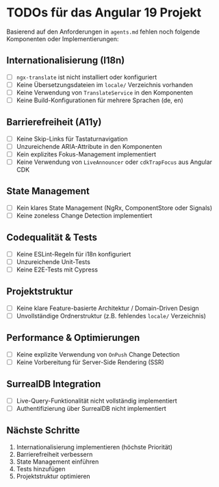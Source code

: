 # TODOs für das Angular 19 Projekt

Basierend auf den Anforderungen in `agents.md` fehlen noch folgende Komponenten oder Implementierungen:

## Internationalisierung (I18n)
- [ ] `ngx-translate` ist nicht installiert oder konfiguriert
- [ ] Keine Übersetzungsdateien im `locale/` Verzeichnis vorhanden
- [ ] Keine Verwendung von `TranslateService` in den Komponenten
- [ ] Keine Build-Konfigurationen für mehrere Sprachen (de, en)

## Barrierefreiheit (A11y)
- [ ] Keine Skip-Links für Tastaturnavigation
- [ ] Unzureichende ARIA-Attribute in den Komponenten
- [ ] Kein explizites Fokus-Management implementiert
- [ ] Keine Verwendung von `LiveAnnouncer` oder `cdkTrapFocus` aus Angular CDK

## State Management
- [ ] Kein klares State Management (NgRx, ComponentStore oder Signals)
- [ ] Keine zoneless Change Detection implementiert

## Codequalität & Tests
- [ ] Keine ESLint-Regeln für i18n konfiguriert
- [ ] Unzureichende Unit-Tests
- [ ] Keine E2E-Tests mit Cypress

## Projektstruktur
- [ ] Keine klare Feature-basierte Architektur / Domain-Driven Design
- [ ] Unvollständige Ordnerstruktur (z.B. fehlendes `locale/` Verzeichnis)

## Performance & Optimierungen
- [ ] Keine explizite Verwendung von `OnPush` Change Detection
- [ ] Keine Vorbereitung für Server-Side Rendering (SSR)

## SurrealDB Integration
- [ ] Live-Query-Funktionalität nicht vollständig implementiert
- [ ] Authentifizierung über SurrealDB nicht implementiert

## Nächste Schritte
1. Internationalisierung implementieren (höchste Priorität)
2. Barrierefreiheit verbessern
3. State Management einführen
4. Tests hinzufügen
5. Projektstruktur optimieren
